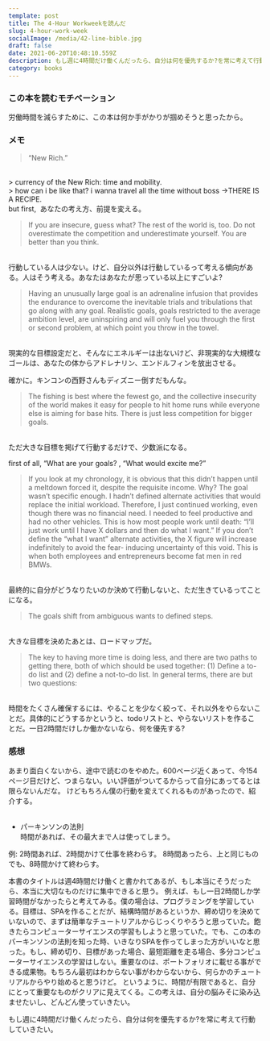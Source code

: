 ```yaml
---
template: post
title: The 4-Hour Workweekを読んだ
slug: 4-hour-work-week
socialImage: /media/42-line-bible.jpg
draft: false
date: 2021-06-20T10:48:10.559Z
description: もし週に4時間だけ働くんだったら、自分は何を優先するか?を常に考えて行動していきたい。
category: books
---
```

### この本を読むモチベーション<br>
労働時間を減らすために、この本は何か手がかりが掴めそうと思ったから。

### メモ

> “New Rich.” 
<br>
> currency of the New Rich: time and mobility. 
<br>
> how can i be like that? i wanna travel all the time without boss ->THERE IS A RECIPE.
<br>
but first,  あなたの考え方、前提を変える。


>If you are insecure, guess what? The rest of the world is, too. Do not overestimate the competition and underestimate yourself. You are better than you think. 
<br>
行動している人は少ない。けど、自分以外は行動しているって考える傾向がある。人はそう考える。あなたはあなたが思っている以上にすごいよ?


> Having an unusually large goal is an adrenaline infusion that provides the endurance to overcome the inevitable trials and tribulations that go along with any goal. Realistic goals, goals restricted to the average ambition level, are uninspiring and will only fuel you through the first or second problem, at which point you throw in the towel. 
<br>
現実的な目標設定だと、そんなにエネルギーは出ないけど、非現実的な大規模なゴールは、あなたの体からアドレナリン、エンドルフィンを放出させる。

確かに。キンコンの西野さんもディズニー倒すだもんな。

>The fishing is best where the fewest go, and the collective insecurity of the world makes it easy for people to hit home runs while everyone else is aiming for base hits. There is just less competition for bigger goals. 
<br>
ただ大きな目標を掲げて行動するだけで、少数派になる。

first of all, “What are your goals? , “What would excite me?” 

>If you look at my chronology, it is obvious that this didn’t happen until a meltdown forced it, despite the requisite income. Why? The goal wasn’t specific enough. I hadn’t defined alternate activities that would replace the initial workload. Therefore, I just continued working, even though there was no financial need. I needed to feel productive and had no other vehicles. 
This is how most people work until death: “I’ll just work until I have X dollars and then do what I want.” If you don’t define the “what I want” alternate activities, the X figure will increase indefinitely to avoid the fear- inducing uncertainty of this void. 
This is when both employees and entrepreneurs become fat men in red BMWs. 
<br>
最終的に自分がどうなりたいのか決めて行動しないと、ただ生きているってことになる。

>The goals shift from ambiguous wants to defined steps.
<br> 
大きな目標を決めたあとは、ロードマップだ。

> The key to having more time is doing less, and there 
are two paths to getting there, both of which should be used together: (1) Define a to-do list and (2) define a not-to-do list. In general terms, there are but two questions: 
<br>
時間をたくさん確保するには、やることを少なく絞って、それ以外をやらないことだ。具体的にどうするかというと、todoリストと、やらないリストを作ることだ。一日2時間だけしか働かないなら、何を優先する?







### 感想


あまり面白くないから、途中で読むのをやめた。600ページ近くあって、今154ページ目だけど、つまらない。いい評価がついてるからって自分にあってるとは限らないんだな。
けどもちろん僕の行動を変えてくれるものがあったので、紹介する。
<br><br>

- パーキンソンの法則<br>
時間があれば、その最大まで人は使ってしまう。

例: 2時間あれば、2時間かけて仕事を終わらす。
8時間あったら、上と同じものでも、8時間かけて終わらす。

本書のタイトルは週4時間だけ働くと書かれてあるが、もし本当にそうだったら、本当に大切なものだけに集中できると思う。
例えば、もし一日2時間しか学習時間がなかったらと考えてみる。僕の場合は、プログラミングを学習している。目標は、SPAを作ることだが、結構時間があるというか、締め切りを決めていないので、まずは簡単なチュートリアルからじっくりやろうと思っていた。飽きたらコンピューターサイエンスの学習もしようと思っていた。でも、この本のパーキンソンの法則を知った時、いきなりSPAを作ってしまった方がいいなと思った。もし、締め切り、目標があった場合、最短距離を走る場合、多分コンピューターサイエンスの学習はしない。重要なのは、ポートフォリオに載せる事ができる成果物。もちろん最初はわからない事がわからないから、何らかのチュートリアルからやり始めると思うけど。
というように、時間が有限であると、自分にとって重要なものがクリアに見えてくる。この考えは、自分の脳みそに染み込ませたいし、どんどん使っていきたい。



もし週に4時間だけ働くんだったら、自分は何を優先するか?を常に考えて行動していきたい。